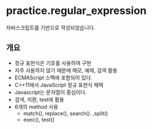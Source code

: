 # practice.regular_expression

자바스크립트를 기반으로 작성되었습니다.

## 개요

* 정규 표현식은 기호를 사용하여 구현
* 자주 사용하지 않기 때문에 메모, 예제, 검색 활용
* ECMAScript 스펙에 포함되어 있다.
* C++11에서 JavaScript 정규 표현식 채택
* Javascript는 문자열이 중심이다.
* 검색, 치환, test에 활용
* 6개의 method 사용
  * match(), replace(), search(). ,split()
  * exec(), test()
